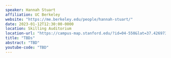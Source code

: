 ```yaml
---
speaker: Hannah Stuart
affiliation: UC Berkeley
website: "https://me.berkeley.edu/people/hannah-stuart/"
date: 2023-01-12T12:30:00-0000
location: Skilling Auditorium
location-url: "https://campus-map.stanford.edu/?id=04-550&lat=37.42697371527761&lng=-122.17280664808126&zoom=18"
title: "TBDs"
abstract: "TBD"
youtube-code: "TBD"
---
```


